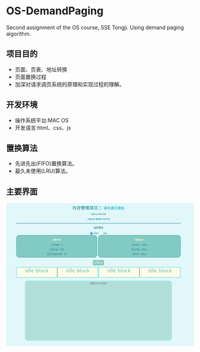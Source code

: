 # OS-DemandPaging
Second assignment of the OS course, SSE Tongji. Using demand paging algorithm.
## 项目目的
- 页面、页表、地址转换
- 页面置换过程
- 加深对请求调页系统的原理和实现过程的理解。

## 开发环境
- 操作系统平台:MAC OS
- 开发语言:html、css、js

## 置换算法
- 先进先出(FIFO)置换算法。
- 最久未使用(LRU)算法。

## 主要界面
![img](https://github.com/luluuuuuu/OS-DemandPaging/blob/master/%E8%AF%B4%E6%98%8E%E6%96%87%E6%A1%A3/%E6%88%AA%E5%9B%BE.jpeg)
